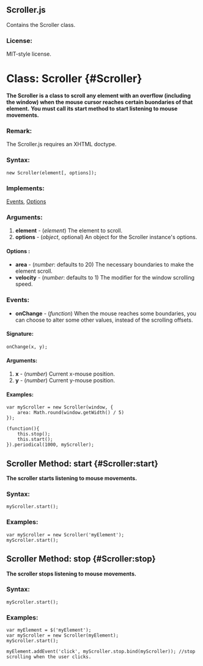 Scroller.js
-----------

Contains the Scroller class.

### License:

MIT-style license.



Class: Scroller {#Scroller}
===========================

**The Scroller is a class to scroll any element with an overflow (including the window) when the mouse cursor reaches certain buondaries of that element.**
**You must call its start method to start listening to mouse movements.**

### Remark:

The Scroller.js requires an XHTML doctype.

### Syntax:

	new Scroller(element[, options]);

### Implements:

[Events][], [Options][]

### Arguments:

1. **element** - (*element*) The element to scroll.
2. **options** - (*object*, optional) An object for the Scroller instance's options.

#### Options :

* **area**     - (*number*: defaults to 20) The necessary boundaries to make the element scroll.
* **velocity** - (*number*: defaults to 1) The modifier for the window scrolling speed.

### Events:

* **onChange** - (*function*) When the mouse reaches some boundaries, you can choose to alter some other values, instead of the scrolling offsets.

#### Signature:

	onChange(x, y);

#### Arguments:

1. **x** - (*number*) Current x-mouse position.
2. **y** - (*number*) Current y-mouse position.

#### Examples:

	var myScroller = new Scroller(window, {
		area: Math.round(window.getWidth() / 5)
	});

	(function(){
		this.stop();
		this.start();
	}).periodical(1000, myScroller);



Scroller Method: start {#Scroller:start}
----------------------------------------

**The scroller starts listening to mouse movements.**

###	Syntax:

	myScroller.start();

###	Examples:

	var myScroller = new Scroller('myElement');
	myScroller.start();



Scroller Method: stop {#Scroller:stop}
--------------------------------------

**The scroller stops listening to mouse movements.**

###	Syntax:

	myScroller.start();

###	Examples:

	var myElement = $('myElement');
	var myScroller = new Scroller(myElement);
	myScroller.start();

	myElement.addEvent('click', myScroller.stop.bind(myScroller)); //stop scrolling when the user clicks.



[Events]: /Class/Class.Extras#Events
[Options]: /Class/Class.Extras#Options
